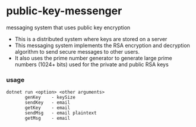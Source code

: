 # public-key-messenger
messaging system that uses public key encryption

- This is a distributed system where keys are stored on a server 
- This messaging system implements the RSA encryption and decryption algorithm to send secure messages to other users.
- It also uses the prime number generator to generate large prime numbers (1024+ bits) used for the private and public RSA keys

### usage
```
dotnet run <option> <other arguments> 
       genKey    - keySize
       sendKey   - email 
       getKey    - email 
       sendMsg   - email plaintext 
       getMsg    - email
```
